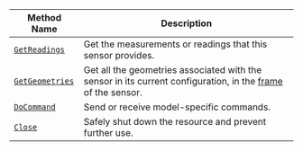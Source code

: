 <!-- prettier-ignore -->
Method Name | Description
----------- | -----------
[`GetReadings`](/appendix/apis/components/sensor/#getreadings) | Get the measurements or readings that this sensor provides.
[`GetGeometries`](/appendix/apis/components/sensor/#getgeometries) | Get all the geometries associated with the sensor in its current configuration, in the [frame](/services/frame-system/) of the sensor.
[`DoCommand`](/appendix/apis/components/sensor/#docommand) | Send or receive model-specific commands.
[`Close`](/appendix/apis/components/sensor/#close) | Safely shut down the resource and prevent further use.
